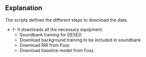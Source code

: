 ## Explanation

The scripts defines the different steps to download the data.

- 1- It downloads all the necessary equipment:
	- Soundbank training for DESED
	- Download background training to be included in soundbank
	- Download RIR from Fuss
	- Download baseline model from Fuss